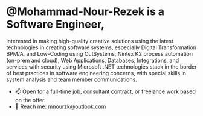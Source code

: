 # @Mohammad-Nour-Rezek is a Software Engineer,
Interested in making high-quality creative solutions using the latest technologies in creating software systems, especially Digital Transformation BPM/A, and Low-Coding using OutSystems, Nintex K2 process automation (on-prem and cloud), Web Applications, Databases, Integrations, and services with security using Microsoft .NET technologies stack in the border of best practices in software engineering concerns, with special skills in system analysis and team member communications.
- 📫 Open for a full-time job, consultant contract, or freelance work based on the offer.
- 👀 Reach me: mnourzk@outlook.com


<!---
Mohammad-Nour-Rezek/Mohammad-Nour-Rezek is a ✨ special ✨ repository because its `README.md` (this file) appears on your GitHub profile.
You can click the Preview link to take a look at your changes.

    👋 Hi, I’m @Mohammad-Nour-Rezek
    👀 I’m interested in Full stack engineering based on .net and security with react
    🌱 I’m currently learning asp.net core identity and react
    💞️ I’m looking to collaborate on identity server
    📫 How to reach me eng.m_nour@outlook.com


--->
